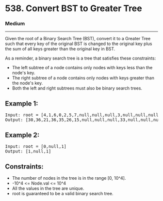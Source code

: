 # 538. Convert BST to Greater Tree

### Medium

---

Given the root of a Binary Search Tree (BST), convert it to a Greater Tree such that every key of the original BST is changed to the original key plus the sum of all keys greater than the original key in BST.

As a reminder, a binary search tree is a tree that satisfies these constraints:

- The left subtree of a node contains only nodes with keys less than the node's key.
- The right subtree of a node contains only nodes with keys greater than the node's key.
- Both the left and right subtrees must also be binary search trees.

## Example 1:

<pre>
Input: root = [4,1,6,0,2,5,7,null,null,null,3,null,null,null,8]
Output: [30,36,21,36,35,26,15,null,null,null,33,null,null,null,8]
</pre>

## Example 2:

<pre>
Input: root = [0,null,1]
Output: [1,null,1]
</pre>

## Constraints:

- The number of nodes in the tree is in the range [0, 10^4].
- -10^4 <= Node.val <= 10^4
- All the values in the tree are unique.
- root is guaranteed to be a valid binary search tree.

